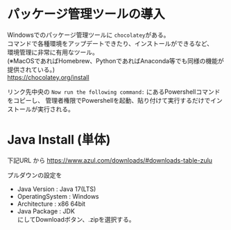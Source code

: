 # パッケージ管理ツールの導入
Windowsでのパッケージ管理ツールに `chocolatey`がある。  
コマンドで各種環境をアップデートできたり、インストールができるなど、  
環境管理に非常に有用なツール。  
(※MacOSであればHomebrew、PythonであればAnaconda等でも同様の機能が提供されている。)  
https://chocolatey.org/install

リンク先中央の
`Now run the following command:`
にあるPowershellコマンドをコピーし、
管理者権限でPowershellを起動、貼り付けて実行するだけでインストールが実行される。


# Java Install (単体)
下記URL から
https://www.azul.com/downloads/#downloads-table-zulu

プルダウンの設定を
- Java Version : Java 17(LTS)
- OperatingSystem : Windows
- Architecture : x86 64bit
- Java Package : JDK  
にしてDownloadボタン、.zipを選択する。

 